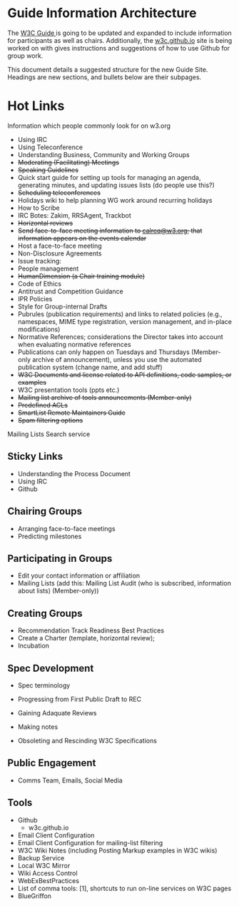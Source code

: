 # Guide Information Architecture
The [W3C Guide ](https://www.w3.org/Guide/) is going to be updated and expanded to include information for participants as well as chairs. Additionally, the [w3c.github.io](https://github.com/w3c/w3c.github.io/) site is being worked on with gives instructions and suggestions of how to use Github for group work.

This document details a suggested structure for the new Guide Site. Headings are new sections, and bullets below are their subpages.

# Hot Links
Information which people commonly look for on w3.org

* Using IRC
* Using Teleconference
* Understanding Business, Community and Working Groups
* ~~Moderating (Facilitating) Meetings~~
* ~~Speaking Guidelines~~
* Quick start guide for setting up tools for managing an agenda, generating minutes, and updating issues lists (do people use this?)
* ~~Scheduling teleconferences~~
* Holidays wiki to help planning WG work around recurring holidays
* How to Scribe
* IRC Botes: Zakim, RRSAgent, Trackbot 
* ~~Horizontal reviews~~
* ~~Send face-to-face meeting information to calreq@w3.org; that information appears on the events calendar~~
* Host a face-to-face meeting 
* Non-Disclosure Agreements
* Issue tracking:
* People management
* ~~HumanDimension (a Chair training module)~~
* Code of Ethics 
* Antitrust and Competition Guidance
* IPR Policies
* Style for Group-internal Drafts 
* Pubrules (publication requirements) and links to related policies (e.g., namespaces, MIME type registration, version management, and in-place modifications)
* Normative References; considerations the Director takes into account when evaluating normative references
* Publications can only happen on Tuesdays and Thursdays (Member-only archive of announcement), unless you use the automated publication system (change name, and add stuff)
* ~~W3C Documents and license related to API definitions, code samples, or examples~~
* W3C presentation tools (ppts etc.)
* ~~Mailing list archive of tools announcements (Member-only)~~
* ~~Predefined ACLs~~
* ~~SmartList Remote Maintainers Guide~~
* ~~Spam filtering options~~

Mailing Lists Search service

## Sticky Links
* Understanding the Process Document
* Using IRC
* Github

## Chairing Groups
* Arranging face-to-face meetings
* Predicting milestones

## Participating in Groups
* Edit your contact information or affiliation
* Mailing Lists (add this: Mailing List Audit (who is subscribed, information about lists) (Member-only))

## Creating Groups
* Recommendation Track Readiness Best Practices
* Create a Charter (template, horizontal review);
* Incubation

## Spec Development
* Spec terminology
* Progressing from First Public Draft to REC
* Gaining Adaquate Reviews

* Making notes
* Obsoleting and Rescinding W3C Specifications

## Public Engagement
* Comms Team, Emails, Social Media

## Tools
* Github
  * w3c.github.io
* Email Client Configuration
* Email Client Configuration for mailing-list filtering
* W3C Wiki Notes (including Posting Markup examples in W3C wikis)
* Backup Service
* Local W3C Mirror
* Wiki Access Control
* WebExBestPractices
* List of comma tools: [1], shortcuts to run on-line services on W3C pages
* BlueGriffon

